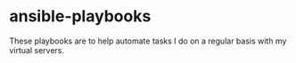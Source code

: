 # ansible-playbooks



These playbooks are to help automate tasks I do on a regular basis with my virtual servers.
